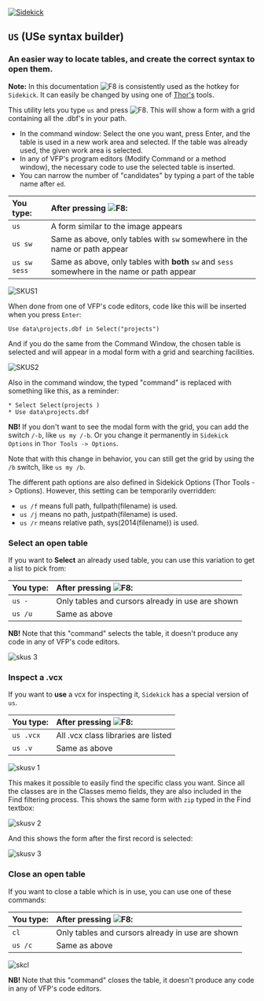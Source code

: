 [![Sidekick](Images/SKLogo.png)](../README.md)

## `US` (USe syntax builder)

### An easier way to locate tables, and create the correct syntax to open them.

**Note:** In this documentation ![`F8`](Images/F8.png) is consistently used as the hotkey for `Sidekick`. It can easily be changed by using one of [Thor's](https://github.com/VFPX/Thor) tools. 

This utility lets you type `us` and press ![`F8`](Images/F8.png). This will show a form with a grid containing all the .dbf's in your path. 
* In the command window: Select the one you want, press Enter, and the table is used in a new work area and selected. If the table was already used, the given work area is selected.  
* In any of VFP's program editors (Modify Command or a method window), the necessary code to use the selected table is inserted.
* You can narrow the number of "candidates" by typing a part of the table name after `ed`.


| You type:  | After pressing ![`F8`](Images/F8.png): |
|:----------|:--------------------------------------------------------------------------------------|
| `us`  | A form similar to the image appears|
| `us sw` | Same as above, only tables with `sw` somewhere in the name or path appear |
| `us sw sess`  | Same as above, only tables with **both** `sw` and `sess` somewhere in the name or path appear|

![SKUS1](Images/skus1.png)  

When done from one of VFP's code editors, code like this will be inserted when you press `Enter`:

```foxpro
Use data\projects.dbf in Select("projects")
```

And if you do the same from the Command Window, the chosen table is selected and will appear in a modal form with a grid and searching facilities. 

![SKUS2](Images/skus2.png)

Also in the command window, the typed "command" is replaced with something like this, as a reminder:

```foxpro
* Select Select(projects )
* Use data\projects.dbf
```

**NB!** If you don't want to see the modal form with the grid, you can add the switch `/-b`, like `us my /-b`. Or you change it permanently in `Sidekick Options` in `Thor Tools -> Options`.

Note that with this change in behavior, you can still get the grid by using the `/b` switch, like `us my /b`.  

The different path options are also defined in Sidekick Options (Thor Tools -> Options). However, this setting can be temporarily overridden:
* `us /f` means full path, fullpath(filename) is used.
* `us /j` means no path, justpath(filename) is used.
* `us /r` means relative path, sys(2014(filename)) is used.


<a id="skselopen">  

### Select an open table 

If you want to **Select** an already used table, you can use this variation to get a list to pick from:

| You type:  | After pressing ![`F8`](Images/F8.png): |
|:----------|:--------------------------------------------------------------------------------------|
| `us -`  | Only tables and cursors already in use are shown|
| `us /u`| Same as above |  

**NB!** Note that this "command" selects the table, it doesn't produce any code in any of VFP's code editors.
   
![skus 3](Images/skus3.png)

### Inspect a .vcx  

If you want to **use** a vcx for inspecting it, `Sidekick` has a special version of `us`.

| You type:  | After pressing ![`F8`](Images/F8.png): |
|:----------|:--------------------------------------------------------------------------------------|
| `us .vcx`  | All .vcx class libraries are listed|
| `us .v`| Same as above |

![skusv 1](Images/skusv1.png)  

This makes it possible to easily find the specific class you want. Since all the classes are in the Classes memo fields, they are also included in the Find filtering process. This shows the same form with `zip` typed in the Find textbox:

![skusv 2](Images/skusv2.png)

And this shows the form after the first record is selected:

![skusv 3](Images/skusv3.png)


<a id="skclose">  

### Close an open table 

If you want to close a table which is in use, you can use one of these commands:

| You type:  | After pressing ![`F8`](Images/F8.png): |
|:----------|:--------------------------------------------------------------------------------------|
| `cl`  | Only tables and cursors already in use are shown|
| `us /c`| Same as above |  

![skcl](Images/skcl.png)

**NB!** Note that this "command" closes the table, it doesn't produce any code in any of VFP's code editors.

